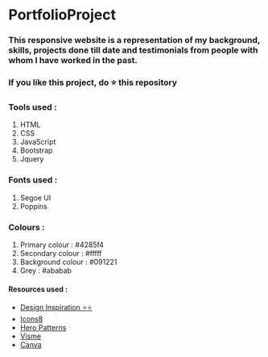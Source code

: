 # PortfolioProject

### This responsive website is a representation of my background, skills, projects done till date and testimonials from people with whom I have worked in the past.
### If you like this project, do ⭐ this repository

### Tools used : 

1. HTML
2. CSS
3. JavaScript
4. Bootstrap
5. Jquery

### Fonts used : 

1. Segoe UI
2. Poppins

### Colours :

1. Primary colour : #4285f4
2. Secondary colour : #fffff
3. Background colour : #091221
4. Grey : #ababab

#### Resources used : 

- [Design Inspiration ⭐⭐](https://www.youtube.com/watch?v=KgRENOnSCxE) 
- [Icons8](www.icons8.com)
- [Hero Patterns](www.heropatterns.com)
- [Visme](https://www.visme.co/)
- [Canva](www.canva.com)
